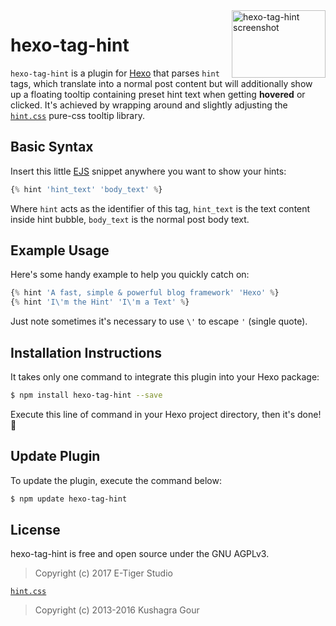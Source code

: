 
<img src="https://raw.githubusercontent.com/etigerstudio/hexo-tag-hint/master/hexo-tag-hint_screenshot.png" alt="hexo-tag-hint screenshot" title="hexo-tag-hint screenshot" align="right" width="150" height="108" />

# hexo-tag-hint

`hexo-tag-hint` is a plugin for [Hexo](https://hexo.io) that parses `hint` tags,  which translate into a normal post content but will additionally show up a floating tooltip containing preset hint text when getting **hovered** or clicked. It's achieved by wrapping around and slightly adjusting the [`hint.css`](https://github.com/chinchang/hint.css) pure-css tooltip library.

## Basic Syntax

Insert this little [EJS](http://ejs.co/) snippet anywhere you want to show your hints:

```js
{% hint 'hint_text' 'body_text' %}
```

Where `hint` acts as the identifier of this tag, `hint_text` is the text content inside hint bubble, `body_text` is the normal post body text.

## Example Usage

Here's some handy example to help you quickly catch on:

```js
{% hint 'A fast, simple & powerful blog framework' 'Hexo' %}
{% hint 'I\'m the Hint' 'I\'m a Text' %}
```

Just note sometimes it's necessary to use `\'` to escape `'` (single quote).

## Installation Instructions

It takes only one command to integrate this plugin into your Hexo package:

```bash
$ npm install hexo-tag-hint --save
```

Execute this line of command in your Hexo project directory, then it's done! 🎉

## Update Plugin

To update the plugin, execute the command below:

```bash
$ npm update hexo-tag-hint
```

## License

hexo-tag-hint is free and open source under the GNU AGPLv3.
> Copyright (c) 2017 E-Tiger Studio

[`hint.css`](https://github.com/chinchang/hint.css)
> Copyright (c) 2013-2016 Kushagra Gour
